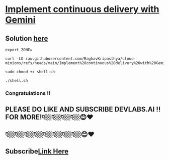 # [Implement continuous delivery with Gemini](https://www.cloudskillsboost.google/course_templates/882/labs/476337)

## Solution [here](https://youtu.be/nIBsu9PbVvY)


```
export ZONE=
```
```
curl -LO raw.githubusercontent.com/RaghavKripasthya/cloud-minions/refs/heads/main/Implement%20continuous%20delivery%20with%20Gemini/shell.sh

sudo chmod +x shell.sh

./shell.sh
```

### Congratulations !!
## PLEASE DO LIKE AND SUBSCRIBE DEVLABS.AI !! FOR MORE!👇🏼👇🏼👇🏼👇🏼😊❤️
## 👇🏼👇🏼👇🏼👇🏼👇🏼👇🏼👇🏼👇🏼😊❤️
## Subscribe[Link Here](https://www.youtube.com/channel/UCVFPYmP2CZvVmICxw7YHT8A)
